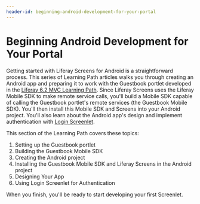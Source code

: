 ```yaml
---
header-id: beginning-android-development-for-your-portal
---
```


# Beginning Android Development for Your Portal

Getting started with Liferay Screens for Android is a straightforward process. 
This series of Learning Path articles walks you through creating an Android app 
and preparing it to work with the Guestbook portlet developed in the 
[Liferay 6.2 MVC Learning Path](/docs/6-2/tutorials/-/knowledge_base/t/writing-a-liferay-mvc-application). 
Since Liferay Screens uses the Liferay Mobile SDK to make remote service calls, 
you'll build a Mobile SDK capable of calling the Guestbook portlet's remote 
services (the Guestbook Mobile SDK). You'll then install this Mobile SDK and 
Screens into your Android project. You'll also learn about the Android app's 
design and implement authentication with 
[Login Screenlet](/docs/6-2/reference/-/knowledge_base/r/loginscreenlet-for-android). 

This section of the Learning Path covers these topics: 

1.  Setting up the Guestbook portlet
2.  Building the Guestbook Mobile SDK
3.  Creating the Android project
4.  Installing the Guestbook Mobile SDK and Liferay Screens in the Android 
    project
5.  Designing Your App
6.  Using Login Screenlet for Authentication

When you finish, you'll be ready to start developing your first Screenlet.
